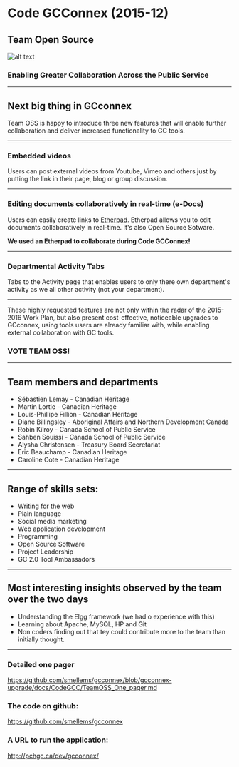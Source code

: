 # Code GCConnex (2015-12)
## Team Open Source

![alt text](http://www.gnu.org/graphics/heckert_gnu.small.png "Bold GNU head")

### Enabling Greater Collaboration Across the Public Service

---

## Next big thing in GCconnex
Team OSS is happy to introduce three new features that will enable further collaboration and deliver increased functionality to GC tools.

---

### Embedded videos
Users can post external videos from Youtube, Vimeo and others just by putting the link in their page, blog or group discussion.

---

### Editing documents collaboratively in real-time (e-Docs)
Users can easily create links to [Etherpad](https://beta.etherpad.org/). Etherpad allows you to edit documents collaboratively in real-time. It's also Open Source Sotware.

__We used an Etherpad to collaborate during Code GCConnex!__

---

### Departmental Activity Tabs
Tabs to the Activity page that enables users to only there own department's activity as we all other activity (not your department).

---

These highly requested features are not only within the radar of the 2015-2016 Work Plan, but also present cost-effective, noticeable upgrades to GCconnex, using tools users are already familiar with, while enabling external collaboration with GC tools.

### VOTE TEAM OSS!

---

## Team members and departments
* Sébastien Lemay - Canadian Heritage
* Martin Lortie - Canadian Heritage
* Louis-Phillipe Fillion - Canadian Heritage
* Diane Billingsley - Aboriginal Affairs and Northern Development Canada
* Robin Kilroy - Canada School of Public Service
* Sahben Souissi - Canada School of Public Service
* Alysha Christensen - Treasury Board Secretariat
* Eric Beauchamp - Canadian Heritage
* Caroline Cote - Canadian Heritage

---

## Range of skills sets:
* Writing for the web
* Plain language
* Social media marketing
* Web application development
* Programming
* Open Source Software
* Project Leadership
* GC 2.0 Tool Ambassadors

---

## Most interesting insights observed by the team over the two days
* Understanding the Elgg framework (we had o experience with this)
* Learning about Apache, MySQL, HP and Git
* Non coders finding out that tey could contribute more to the team than initially thought.

---

### Detailed one pager
https://github.com/smellems/gcconnex/blob/gcconnex-upgrade/docs/CodeGCC/TeamOSS_One_pager.md

### The code on github:
https://github.com/smellems/gcconnex

### A URL to run the application:
http://pchgc.ca/dev/gcconnex/
